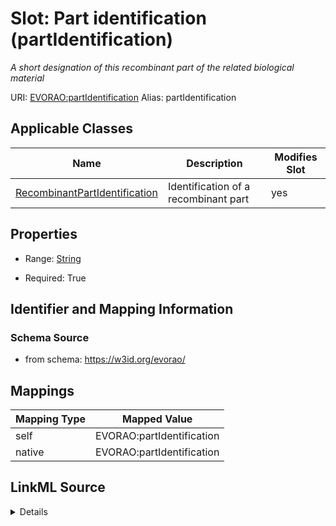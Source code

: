 

# Slot: Part identification (partIdentification) 


_A short designation of this recombinant part of the related biological material_





URI: [EVORAO:partIdentification](https://w3id.org/evorao/partIdentification)
Alias: partIdentification

<!-- no inheritance hierarchy -->





## Applicable Classes

| Name | Description | Modifies Slot |
| --- | --- | --- |
| [RecombinantPartIdentification](RecombinantPartIdentification.md) | Identification of a recombinant part |  yes  |







## Properties

* Range: [String](String.md)

* Required: True





## Identifier and Mapping Information







### Schema Source


* from schema: https://w3id.org/evorao/




## Mappings

| Mapping Type | Mapped Value |
| ---  | ---  |
| self | EVORAO:partIdentification |
| native | EVORAO:partIdentification |




## LinkML Source

<details>
```yaml
name: partIdentification
description: A short designation of this recombinant part of the related biological
  material
title: Part identification
from_schema: https://w3id.org/evorao/
rank: 1000
alias: partIdentification
domain_of:
- RecombinantPartIdentification
range: string
required: true
multivalued: false

```
</details>